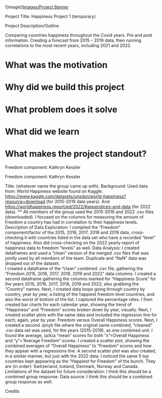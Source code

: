 
![image]([Images/Project Banner](https://github.com/tvaughn905/Project-1/blob/main/Images/Project%20Banner.png)

Project Title: Happiness Project 1 (temporary)

Project Description/Outline

Comparing countries happiness throughout the Covid years. Pre and post information. Creating a forecast from 2015 – 2019 data, then running correlations to the most recent years, including 2021 and 2022.


# What was the motivation
# Why did we build this project
# What problem does it solve
# What did we learn
# What makes the project standout?

Freedom component: Kathryn Kessler

Freedom component: Kathryn Kessler

Title: (whatever name the group came up with).
Background: Used data from: World Happiness website found on Kaggle. 
https://www.kaggle.com/datasets/unsdsn/world-happiness?resource=download (for 2015-2019 data years).
And
https://worldhappiness.report/ed/2022/#appendices-and-data (for 2022 data).
** All members of the group used the 2015-2019 and 2022 .csv files (downloaded).
I focused on the columns for measuring the amount of Freedom a country has had in correlation to their happiness levels. 
Description of Data Exploration:  I compiled the “Freedom” component/factor of the 2015, 2016, 2017, 2018 and 2019 data, cross-checking it with countries listed in the data set who have a recorded “level” of happiness.  Also did cross-checking on the 2022 yearly report of happiness data to freedom “levels” as well. 
Data Analysis:  I created dataframes and used a “clean” version of the merged .csv files that was jointly used by all members of the team.  Duplicate and “NaN” data was dropped out of the dataset.  
I created a dataframe of the “clean” combined .csv file, gathering the “Freedom 2015, 2016, 2017, 2018, 2019 and 2022” data columns.  I created a second dataframe gathering the columns marked for “Happiness Score” for the years 2015, 2016, 2017, 2018, 2019 and 2022; also grabbing the “Country” names. Next, I created data loops going through country by country, year by year, a listing of the happiest freedom level countries, and also the worst of bottom of the list. I captured the percentage rates. I then created bar charts for each calendar year, showing the trend of “Happiness” and “Freedom” scores broken down by year, visually.  Next, I created scatter plots with the same data and included the regression line for each; again, year by year. Freedom versus Overall Happiness scores. Next, I created a second .ipnyb file where the original same combined, “cleaned” .csv data set was used, for the years (2015-2019), as one combined unit.  I found the average, (a/k/a “mean” scores for both “x”=Overall Happiness and “y”=”Average Freedom” scores. I created a scatter plot, showing the combined averages of “Overall Happiness” to “Freedom” scores and how they appear with a regressions line. A second scatter plot was also created, in a similar manner, but just with the 2022 data. I noticed the same 5 top countries kept appearing as the “Happiest for Freedom” of the bunch. They are (in order): Switzerland, Iceland, Denmark, Norway and Canada. 
Limitations of the dataset for future consideration:  I think this should be a combined group response.
Data source: I think this should be a combined group response as well. 








Credits

